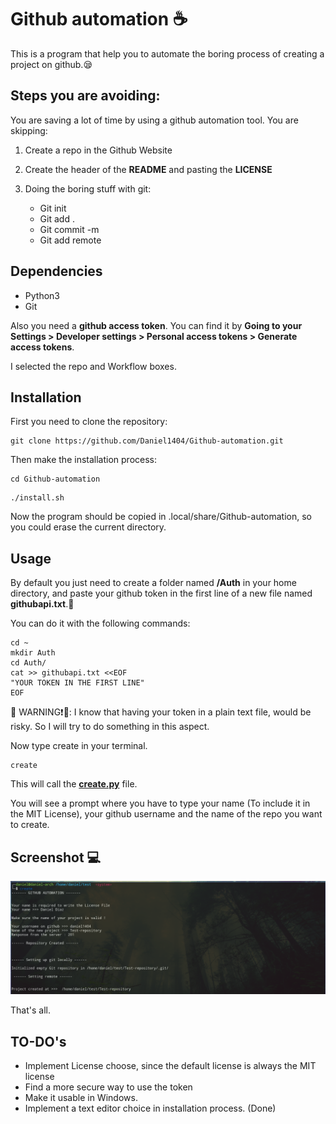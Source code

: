 # Github automation ☕

This is a program that help you to automate the boring process of creating a project on github.😪 

## Steps you are avoiding:

You are saving a lot of time by using a github automation tool. You are skipping:

1. Create a repo in the Github Website
2. Create the header of the **README** and pasting the **LICENSE**
3. Doing the boring stuff with git:
    
    * Git init
    * Git add . 
    * Git commit -m
    * Git add remote


## Dependencies

* Python3
* Git

Also you need a **github access token**. You can find it by **Going to your Settings > Developer settings > Personal access tokens > Generate access tokens**.

I selected the repo and Workflow boxes.

## Installation

First you need to clone the repository:

```
git clone https://github.com/Daniel1404/Github-automation.git
```
Then make the installation process:

```
cd Github-automation
```

```
./install.sh
```
Now the program should be copied in .local/share/Github-automation, so you could erase the current directory.

## Usage 

By default you just need to create a folder named **/Auth** in your home directory, and paste your github token in the first line of a new file named **githubapi.txt**.📁

You can do it with the following commands:

```
cd ~
mkdir Auth
cd Auth/
cat >> githubapi.txt <<EOF
"YOUR TOKEN IN THE FIRST LINE"
EOF
```
🔴 WARNING❗🔴: I know that having your token in a plain text file, would be risky. So I will try to do something in this aspect.

Now type create in your terminal.

```
create
```

This will call the **[create.py](https://github.com/Daniel1404/Github-automation/blob/main/create.py)** file.

You will see a prompt where you have to type your name (To include it in the MIT License), your github username and the name of the repo you want to create.

## Screenshot 💻
![Creating a repo](.screenshots/create.png "Creating a repo")

That's all.

## TO-DO's

* Implement License choose, since the default license is always the MIT license
* Find a more secure way to use the token
* Make it usable in Windows.
* Implement a text editor choice in installation process. (Done)

